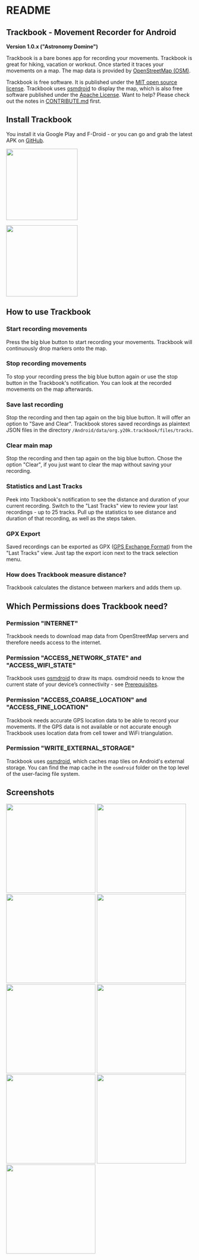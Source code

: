 README
======

Trackbook - Movement Recorder for Android
-----------------------------------------

**Version 1.0.x ("Astronomy Domine")**

Trackbook is a bare bones app for recording your movements. Trackbook is great for hiking, vacation or workout. Once started it traces your movements on a map. The map data is provided by [OpenStreetMap (OSM)](https://www.openstreetmap.org/).

Trackbook is free software. It is published under the [MIT open source license](https://opensource.org/licenses/MIT). Trackbook uses [osmdroid](https://github.com/osmdroid/osmdroid) to display the map, which is also free software published under the [Apache License](https://github.com/osmdroid/osmdroid/blob/master/LICENSE). Want to help? Please check out the notes in [CONTRIBUTE.md](https://github.com/y20k/trackbook/blob/master/CONTRIBUTE.md) first.

Install Trackbook
-----------------
You install it via Google Play and F-Droid - or you can go and grab the latest APK on [GitHub](https://github.com/y20k/trackbook/releases).

[<img src="https://play.google.com/intl/de_de/badges/images/generic/en_badge_web_generic.png" width="192">](https://play.google.com/store/apps/details?id=org.y20k.trackbook)

[<img src="https://cloud.githubusercontent.com/assets/9103935/14702535/45f6326a-07ab-11e6-9256-469c1dd51c22.png" width="192">](https://f-droid.org/repository/browse/?fdid=org.y20k.trackbook)

How to use Trackbook
--------------------
### Start recording movements
Press the big blue button to start recording your movements. Trackbook will continuously drop markers onto the map.

### Stop recording movements
To stop your recording press the big blue button again or use the stop button in the Trackbook's notification. You can look at the recorded movements on the map afterwards.

### Save last recording
Stop the recording and then tap again on the big blue button. It will offer an option to "Save and Clear". Trackbook stores saved recordings as plaintext JSON files in the directory `/Android/data/org.y20k.trackbook/files/tracks`.

### Clear main map
Stop the recording and then tap again on the big blue button. Chose the option "Clear", if you just want to clear the map without saving your recording.

### Statistics and Last Tracks
Peek into Trackbook's notification to see the distance and duration of your current recording. Switch to the "Last Tracks" view to review your last recordings - up to 25 tracks. Pull up the statistics to see distance and duration of that recording, as well as the steps taken.

### GPX Export
Saved recordings can be exported as GPX ([GPS Exchange Format](https://en.wikipedia.org/wiki/GPS_Exchange_Format)) from the "Last Tracks" view. Just tap the export icon next to the track selection menu.

### How does Trackbook measure distance?
Trackbook calculates the distance between markers and adds them up.

Which Permissions does Trackbook need?
--------------------------------------
### Permission "INTERNET"
Trackbook needs to download map data from OpenStreetMap servers and therefore needs access to the internet.

### Permission "ACCESS\_NETWORK\_STATE" and "ACCESS\_WIFI\_STATE"
Trackbook uses [osmdroid](https://github.com/osmdroid/osmdroid/) to draw its maps. osmdroid needs to know the current state of your device’s connectivity - see [Prerequisites](https://github.com/osmdroid/osmdroid/wiki/Prerequisites).

### Permission "ACCESS\_COARSE\_LOCATION" and "ACCESS\_FINE\_LOCATION"
Trackbook needs accurate GPS location data to be able to record your movements. If the GPS data is not available or not accurate enough Trackbook uses location data from cell tower and WiFi triangulation.

### Permission "WRITE\_EXTERNAL\_STORAGE"
Trackbook uses [osmdroid](https://github.com/osmdroid/osmdroid), which caches map tiles on Android's external storage. You can find the map cache in the `osmdroid` folder on the top level of the user-facing file system.

## Screenshots
[<img src="https://cloud.githubusercontent.com/assets/9103935/21387023/0a6eef1c-c776-11e6-8a88-a00aa2ad5979.png" width="240">](https://cloud.githubusercontent.com/assets/9103935/21387023/0a6eef1c-c776-11e6-8a88-a00aa2ad5979.png)
[<img src="https://cloud.githubusercontent.com/assets/9103935/21387024/0a6f9eb2-c776-11e6-80fb-ca098e9303ad.png" width="240">](https://cloud.githubusercontent.com/assets/9103935/21387024/0a6f9eb2-c776-11e6-80fb-ca098e9303ad.png)
[<img src="https://cloud.githubusercontent.com/assets/9103935/21387025/0a701f68-c776-11e6-8f9a-66fb7e6eafff.png" width="240">](https://cloud.githubusercontent.com/assets/9103935/21387025/0a701f68-c776-11e6-8f9a-66fb7e6eafff.png)
[<img src="https://cloud.githubusercontent.com/assets/9103935/21387026/0a704614-c776-11e6-94fa-27f9cb566b91.png" width="240">](https://cloud.githubusercontent.com/assets/9103935/21387026/0a704614-c776-11e6-94fa-27f9cb566b91.png)
[<img src="https://cloud.githubusercontent.com/assets/9103935/21387028/0a70d71e-c776-11e6-8838-934eb11dbca7.png" width="240">](https://cloud.githubusercontent.com/assets/9103935/21387028/0a70d71e-c776-11e6-8838-934eb11dbca7.png)
[<img src="https://cloud.githubusercontent.com/assets/9103935/21387027/0a70c468-c776-11e6-9405-b91c5bc902c4.png" width="240">](https://cloud.githubusercontent.com/assets/9103935/21387027/0a70c468-c776-11e6-9405-b91c5bc902c4.png)
[<img src="https://cloud.githubusercontent.com/assets/9103935/21387029/0a81c344-c776-11e6-866b-7e608e2e9f33.png" width="240">](https://cloud.githubusercontent.com/assets/9103935/21387029/0a81c344-c776-11e6-866b-7e608e2e9f33.png)
[<img src="https://cloud.githubusercontent.com/assets/9103935/21387030/0a82ca96-c776-11e6-9b3c-6c83f61f2188.png" width="240">](https://cloud.githubusercontent.com/assets/9103935/21387030/0a82ca96-c776-11e6-9b3c-6c83f61f2188.png)
[<img src="https://cloud.githubusercontent.com/assets/9103935/21387031/0a838274-c776-11e6-8e1c-f1bb7baf5ebe.png" width="240">](https://cloud.githubusercontent.com/assets/9103935/21387031/0a838274-c776-11e6-8e1c-f1bb7baf5ebe.png)

